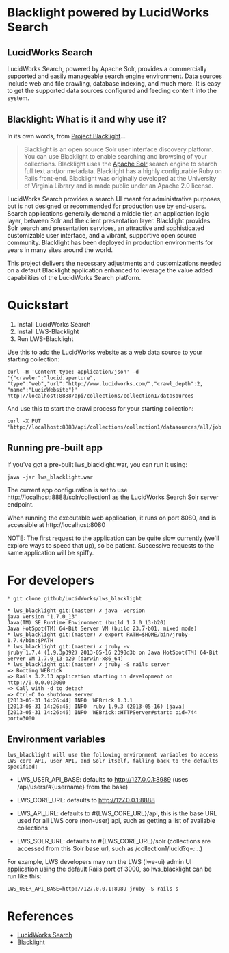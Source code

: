 # Blacklight powered by LucidWorks Search

## LucidWorks Search
LucidWorks Search, powered by Apache Solr, provides a commercially supported and easily
manageable search engine environment.  Data sources include web and file crawling,
database indexing, and much more.  It is easy to get the supported data sources
configured and feeding content into the system.  

## Blacklight: What is it and why use it?

In its own words, from [Project Blacklight](http://projectblacklight.org/)...

> Blacklight is an open source Solr user interface discovery platform.
> You can use Blacklight to enable searching and browsing of your collections.
> Blacklight uses the [Apache Solr](http://lucene.apache.org/solr) search engine
> to search full text and/or metadata.  Blacklight has a highly
> configurable Ruby on Rails front-end. Blacklight was originally developed at
> the University of Virginia Library and is made public under an Apache 2.0 license.
    
LucidWorks Search provides a search UI meant for administrative purposes, but is not designed or
recommended for production use by end-users.  Search applications generally demand a middle tier,
an application logic layer, between Solr and the client presentation layer.  Blacklight provides Solr
search and presentation services, an attractive and sophisticated customizable user interface, and a
vibrant, supportive open source community.  Blacklight has been deployed in production environments
for years in many sites around the world.

This project delivers the necessary adjustments and customizations needed on a default Blacklight application
enhanced to leverage the value added capabilities of the LucidWorks Search platform.

# Quickstart

1. Install LucidWorks Search
2. Install LWS-Blacklight
3. Run LWS-Blacklight

Use this to add the LucidWorks website as a web data source to your starting collection:

    curl -H 'Content-type: application/json' -d '{"crawler":"lucid.aperture", "type":"web","url":"http://www.lucidworks.com/","crawl_depth":2, "name":"LucidWebsite"}' http://localhost:8888/api/collections/collection1/datasources

And use this to start the crawl process for your starting collection:

    curl -X PUT 'http://localhost:8888/api/collections/collection1/datasources/all/job'
    
## Running pre-built app

If you've got a pre-built lws_blacklight.war, you can run it using:

    java -jar lws_blacklight.war

The current app configuration is set to use http://localhost:8888/solr/collection1 as the LucidWorks Search Solr server endpoint.

When running the executable web application, it runs on port 8080, and is accessible at http://localhost:8080

NOTE: The first request to the application can be quite slow currently (we'll explore ways to speed that up), so be patient.  Successive requests to
the same application will be spiffy.

# For developers

    * git clone github/LucidWorks/lws_blacklight

    * lws_blacklight git:(master) ✗ java -version
    java version "1.7.0_13"
    Java(TM) SE Runtime Environment (build 1.7.0_13-b20)
    Java HotSpot(TM) 64-Bit Server VM (build 23.7-b01, mixed mode)
    * lws_blacklight git:(master) ✗ export PATH=$HOME/bin/jruby-1.7.4/bin:$PATH
    * lws_blacklight git:(master) ✗ jruby -v
    jruby 1.7.4 (1.9.3p392) 2013-05-16 2390d3b on Java HotSpot(TM) 64-Bit Server VM 1.7.0_13-b20 [darwin-x86_64]
    * lws_blacklight git:(master) ✗ jruby -S rails server  
    => Booting WEBrick
    => Rails 3.2.13 application starting in development on http://0.0.0.0:3000
    => Call with -d to detach
    => Ctrl-C to shutdown server
    [2013-05-31 14:26:44] INFO  WEBrick 1.3.1
    [2013-05-31 14:26:46] INFO  ruby 1.9.3 (2013-05-16) [java]
    [2013-05-31 14:26:46] INFO  WEBrick::HTTPServer#start: pid=744 port=3000  
    
## Environment variables

    lws_blacklight will use the following environment variables to access LWS core API, user API, and Solr itself, falling back to the defaults specified:
    
* LWS_USER_API_BASE:
  defaults to http://127.0.0.1:8989 (uses /api/users/#{username} from the base)

* LWS_CORE_URL: defaults to http://127.0.0.1:8888

* LWS_API_URL: defaults to #{LWS_CORE_URL}/api, this is the base URL used for all LWS core (non-user) api, such as getting a list of available collections

* LWS_SOLR_URL: defaults to #{LWS_CORE_URL}/solr (collections are accessed from this Solr base url, such as /collection1/lucid?q=*:*...)

For example, LWS developers may run the LWS (lwe-ui) admin UI application using the default Rails port of 3000, so lws_blacklight can be run like this:

    LWS_USER_API_BASE=http://127.0.0.1:8989 jruby -S rails s

# References

* [LucidWorks Search](http://www.lucidworks.com/products/lucidworks-search)
* [Blacklight](http://projectblacklight.org)
